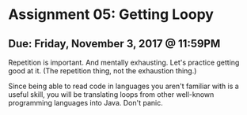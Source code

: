 # Assignment 05: Getting Loopy

## Due: Friday, November 3, 2017 @ 11:59PM

Repetition is important. And mentally exhausting. Let's practice getting good at it. (The repetition thing, not the exhaustion thing.)

Since being able to read code in languages you aren't familiar with is a useful skill, you will be translating loops from other well-known programming languages into Java. Don't panic.